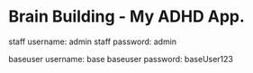 # Brain Building - My ADHD App.

staff username: admin
staff password: admin

baseuser username: base
baseuser password: baseUser123
